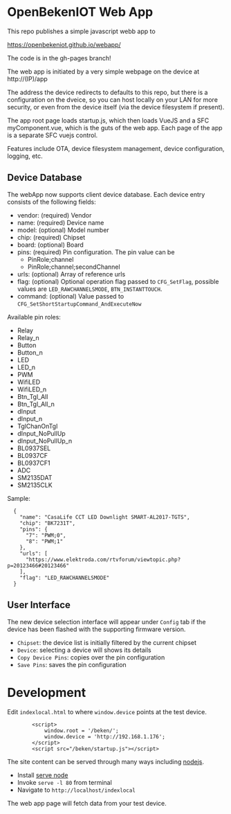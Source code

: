 # OpenBekenIOT Web App

This repo publishes a simple javascript webb app to

https://openbekeniot.github.io/webapp/

The code is in the gh-pages branch!


The web app is initiated by a very simple webpage on the device at http://(IP)/app

The address the device redirects to defaults to this repo, but there is a configuration on the dveice, so you can host locally on your LAN for more security, or even from the device itself (via the device filesystem if present).

The app root page loads startup.js, which then loads VueJS and a SFC myComponent.vue, which is the guts of the web app.  Each page of the app is a separate SFC vuejs control.

Features include OTA, device filesystem management, device configuration, logging, etc.


## Device Database

The webApp now supports client device database. Each device entry consists of the following fields:

* vendor: (required) Vendor
* name: (required) Device name
* model: (optional) Model number
* chip: (required) Chipset
* board: (optional) Board
* pins: (required) Pin configuration. The pin value can be
    * PinRole;channel
    * PinRole;channel;secondChannel
* urls: (optional) Array of reference urls
* flag: (optional) Optional operation flag passed to `CFG_SetFlag`, possible values are `LED_RAWCHANNELSMODE`, `BTN_INSTANTTOUCH`.
* command: (optional) Value passed to `CFG_SetShortStartupCommand_AndExecuteNow`

Available pin roles:
* Relay
* Relay_n
* Button
* Button_n
* LED
* LED_n
* PWM
* WifiLED
* WifiLED_n
* Btn_Tgl_All
* Btn_Tgl_All_n
* dInput
* dInput_n
* TglChanOnTgl
* dInput_NoPullUp
* dInput_NoPullUp_n
* BL0937SEL
* BL0937CF
* BL0937CF1
* ADC
* SM2135DAT
* SM2135CLK

Sample:
```
  {
    "name": "CasaLife CCT LED Downlight SMART-AL2017-TGTS",
    "chip": "BK7231T",
    "pins": {
      "7": "PWM;0",
      "8": "PWM;1"
    },
    "urls": [
      "https://www.elektroda.com/rtvforum/viewtopic.php?p=20123466#20123466"
    ],
    "flag": "LED_RAWCHANNELSMODE"
  }
```

## User Interface
The new device selection interface will appear under `Config` tab if the device has been flashed with the supporting firmware version.

* `Chipset`: the device list is initially filtered by the current chipset
* `Device`: selecting a device will shows its details
* `Copy Device Pins`: copies over the pin configuration
* `Save Pins`: saves the pin configuration


# Development

Edit `indexlocal.html` to where `window.device` points at the test device.
```
        <script>
            window.root = '/beken/';
            window.device = 'http://192.168.1.176';
        </script>
        <script src="/beken/startup.js"></script>
```

The site content can be served through many ways including [nodejs](https://nodejs.org/en/).

* Install [serve node](https://www.npmjs.com/package/serve)
* Invoke `serve -l 80` from terminal
* Navigate to `http://localhost/indexlocal`

The web app page will fetch data from your test device.
